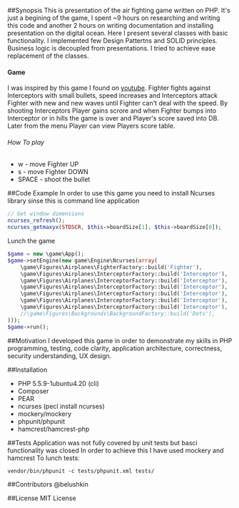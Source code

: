 ##Synopsis
This is presentation of the air fighting game written on PHP. It's just a begining of the game, I spent ~9 hours on researching and writing this code and another 2 hours on writing documentation and installing presentation on the digital ocean.
Here I present several classes with basic functionality. I implemented few Design Pattertns and SOLID principles. Business logic is decoupled from presentations. I tried to achieve ease replacement of the classes. 
#### Game
I was inspired by this game I found on [youtube](https://www.youtube.com/watch?v=IwqQtUzDQok). Fighter fights against Interceptors with small bullets, speed increases and Interceptors attack Fighter with new and new waves until Fighter can't deal with the speed. By shooting Interceptors Player gains scrore and when Fighter bumps into Interceptor or in hills the game is over and Player's score saved into DB. Later from the menu Player can view Players score table.
###### How To play
- w - move Fighter UP
- s - move Fighter DOWN
- SPACE - shoot the bullet

##Code Example
In order to use this game you need to install Ncurses library sinse this is command line application
```php
// Get window dimensions
ncurses_refresh();
ncurses_getmaxyx(STDSCR, $this->boardSize[1], $this->boardSize[0]);
```
Lunch the game
```php
$game = new \game\App();
$game->setEngine(new game\Engine\Ncurses(array(
    \game\Figures\Airplanes\FighterFactory::build('Fighter'),
    \game\Figures\Airplanes\InterceptorFactory::build('Interceptor'),
    \game\Figures\Airplanes\InterceptorFactory::build('Interceptor'),
    \game\Figures\Airplanes\InterceptorFactory::build('Interceptor'),
    \game\Figures\Airplanes\InterceptorFactory::build('Interceptor'),
    \game\Figures\Airplanes\InterceptorFactory::build('Interceptor'),
    \game\Figures\Airplanes\InterceptorFactory::build('Interceptor'),
    //\game\Figures\Backgrounds\BackgroundFactory::build('Dots'),
)));
$game->run();
```
##Motivation
I developed this game in order to demonstrate my skills in PHP programming, testing, code clarity, application architecture, correctness, security understanding, UX design.

##Installation
- PHP 5.5.9-1ubuntu4.20 (cli)
- Composer
- PEAR
- ncurses (pecl install ncurses)
- mockery/mockery
- phpunit/phpunit
- hamcrest/hamcrest-php

##Tests
Application was not fully covered by unit tests but basci functionality was closed
In order to achieve this I have used mockery and hamcrest
To lunch tests:
```
vendor/bin/phpunit -c tests/phpunit.xml tests/
```

##Contributors
@belushkin

##License
MIT License
